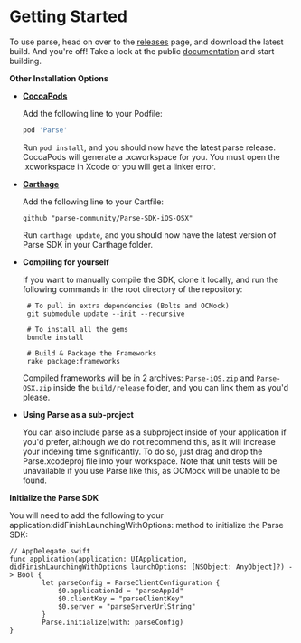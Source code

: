 # Getting Started

To use parse, head on over to the [releases][releases] page, and download the latest build.
And you're off! Take a look at the public [documentation][docs] and start building.

**Other Installation Options**

 - **[CocoaPods](https://cocoapods.org)**
 
   Add the following line to your Podfile:
   ```ruby
   pod 'Parse'
   ```
   Run `pod install`, and you should now have the latest parse release.  CocoaPods will generate a .xcworkspace for you.  You must open the .xcworkspace in Xcode or you will get a linker error.
    
    
 - **[Carthage](https://github.com/carthage/carthage)**
 
   Add the following line to your Cartfile:
   ```
   github "parse-community/Parse-SDK-iOS-OSX"
   ```
   Run `carthage update`, and you should now have the latest version of Parse SDK in your Carthage folder.

 - **Compiling for yourself**

    If you want to manually compile the SDK, clone it locally, and run the following commands in the root directory of the repository:

        # To pull in extra dependencies (Bolts and OCMock)
        git submodule update --init --recursive

        # To install all the gems
        bundle install

        # Build & Package the Frameworks
        rake package:frameworks

    Compiled frameworks will be in 2 archives: `Parse-iOS.zip` and `Parse-OSX.zip` inside the `build/release` folder, and you can link them as you'd please.

 - **Using Parse as a sub-project**

    You can also include parse as a subproject inside of your application if you'd prefer, although we do not recommend this, as it will increase your indexing time significantly. To do so, just drag and drop the Parse.xcodeproj file into your workspace. Note that unit tests will be unavailable if you use Parse like this, as OCMock will be unable to be found.

**Initialize the Parse SDK**

You will need to add the following to your application:didFinishLaunchingWithOptions: method to initialize the Parse SDK:
```
// AppDelegate.swift
func application(application: UIApplication, didFinishLaunchingWithOptions launchOptions: [NSObject: AnyObject]?) -> Bool {
        let parseConfig = ParseClientConfiguration {
            $0.applicationId = "parseAppId"
            $0.clientKey = "parseClientKey"
            $0.server = "parseServerUrlString"
        }
        Parse.initialize(with: parseConfig)
}
```


[releases]: https://github.com/parse-community/Parse-SDK-iOS-OSX/releases
[docs]: http://docs.parseplatform.org/ios/guide
